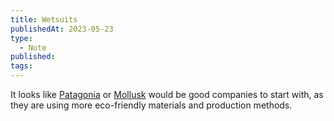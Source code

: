 ```yaml
---
title: Wetsuits
publishedAt: 2023-05-23
type:
  - Note
published: 
tags:
---
```


It looks like [Patagonia](https://www.patagonia.com/shop/mens-wetsuits) or [Mollusk](https://mollusksurfshop.com/pages/wetsuits) would be good companies to start with, as they are using more eco-friendly materials and production methods.
